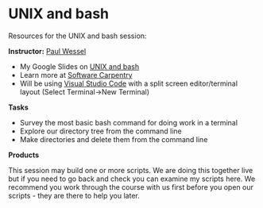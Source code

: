 # UNIX and bash

Resources for the UNIX and bash session:

**Instructor:**
[Paul Wessel](http://www.soest.hawaii.edu/wessel/)

* My Google Slides on [UNIX and bash](https://docs.google.com/presentation/d/1aYJjFqL4dmLPrF5n-jKdM4MM26kAlvI4efPaHqPfjgI/edit?usp=sharing)
* Learn more at [Software Carpentry](http://swcarpentry.github.io/shell-novice)
* Will be using [Visual Studio Code](https://code.visualstudio.com/) with a split screen editor/terminal layout (Select Terminal->New Terminal)

**Tasks**

* Survey the most basic bash command for doing work in a terminal
* Explore our directory tree from the command line
* Make directories and delete them from the command line

**Products**

This session may build one or more scripts.  We are doing this together live but if you need to
go back and check you can examine my scripts here.  We recommend you work through the course
with us first before you open our scripts - they are there to help you later.
